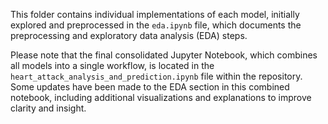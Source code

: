 This folder contains individual implementations of each model, initially explored and preprocessed in the `eda.ipynb` file, which documents the preprocessing and exploratory data analysis (EDA) steps.

Please note that the final consolidated Jupyter Notebook, which combines all models into a single workflow, is located in the `heart_attack_analysis_and_prediction.ipynb` file within the repository. Some updates have been made to the EDA section in this combined notebook, including additional visualizations and explanations to improve clarity and insight.
